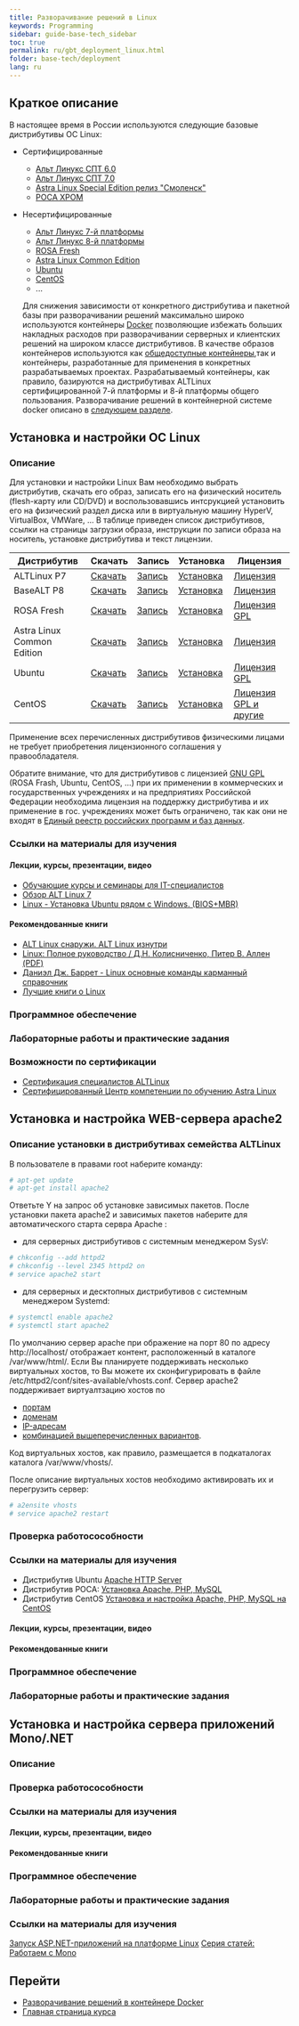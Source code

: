 ```yaml
---
title: Разворачивание решений в Linux
keywords: Programming
sidebar: guide-base-tech_sidebar
toc: true
permalink: ru/gbt_deployment_linux.html
folder: base-tech/deployment
lang: ru
---
```


## Краткое описание

В настоящее время в России используются следующие базовые дистрибутивы ОС Linux:

* Сертифицированные
  * [Альт Линукс СПТ 6.0](http://www.altlinux.ru/products/altlinux-spt-fstec/) 
  * [Альт Линукс СПТ 7.0](https://www.basealt.ru/products/alt-spt/)
  * [Astra Linux Special Edition релиз "Смоленск"](http://astralinux.com/smolensk.html)
  * [РОСА ХРОМ](https://www.rosalinux.ru/pocaxpom/)
* Несертифицированные
  * [Альт Линукс 7-й платформы](http://www.altlinux.ru/products/7th-platform/centaurus/)
  * [Альт Линукс 8-й платформы](https://www.basealt.ru/products/alt-server/)
  * [ROSA Fresh](https://www.rosalinux.ru/rosa-fresh/)
  * [Astra Linux Common Edition](http://www.astra-linux.com/products/module-positions.html)
  * [Ubuntu](http://ubuntu.ru/)
  * [CentOS](https://www.centos.org/)
  * ...
  
  Для снижения зависимости от конкретного дистрибутива и пакетной базы при разворачивании решений максимально широко используются контейнеры [Docker](https://www.docker.com/) позволяющие избежать больших накладных расходов при разворачивании серверных и клиентских решений на широком классе дистрибутивов.
  В качестве образов контейнеров используются как [общедоступные контейнеры](https://hub.docker.com/),так и контейнеры, разработанные для применения в конкретных разрабатываемых проектах. Разрабатываемый контейнеры, как правило, базируются на дистрибутивах ALTLinux сертифицированной 7-й платформы и 8-й платформы общего пользования. Разворачивание решений в контейнерной системе docker описано в [следующем разделе](gbt_deployment_docker.html). 
  
## Установка и настройки ОС Linux

### Описание
Для установки и настройки Linux Вам необходимо выбрать дистрибутив, скачать его образ, записать его на физический носитель (flesh-карту или CD/DVD) и воспользовавшись интсрукцией установить его на физический раздел диска или в виртуальную машину HyperV, VirtualBox, VMWare, ... В таблице приведен список дистрибутивов, ссылки на страницы загрузки образа, инструкции по записи образа на носитель, установке дистрибутива и текст лицензии.

Дистрибутив | Скачать | Запись | Установка | Лицензия
------------|---------|--------|-----------|---------
ALTLinux P7 | [Скачать](http://www.altlinux.ru/products/7th-platform/kdesktop/)| [Запись](https://www.altlinux.org/Write) | [Установка](https://docs.altlinux.org/ru-RU/kdesktop/7.0.5/html-single/kdesktop/index.html) | [Лицензия](http://www.altlinux.ru/products/7th-platform/kdesktop/kdesktop-license)
BaseALT P8 | [Скачать](https://www.basealt.ru/products/alt-workstation/) | [Запись](https://www.altlinux.org/Write) | [Установка](http://basealt.ru/static/Basealt_Desktop_Установка.pdf) | [Лицензия](https://www.basealt.ru/products/alt-workstation/license/) 
ROSA Fresh | [Скачать](http://mirror.yandex.ru/rosa/rosa2014.1/iso/ROSA.Fresh.R8/) | [Запись](http://wiki.rosalab.ru/ru/index.php/Установка_ROSA_Desktop) | [Установка](http://smotrisoft.ru/ustanovka-rosa-desktop-fresh/) | [Лицензия GPL](https://ru.wikipedia.org/wiki/GNU_General_Public_License#GPL_v2) 
Astra Linux Common Edition | [Скачать](http://astralinux.com/download-ce.html) | [Запись](http://astralinux.com//images/doc/AstraLinuxCE_install.pdf) | [Установка](http://astralinux.com/doc.html) | [Лицензия](http://astralinux.com/litsenzionnoe-soglashenie.html) 
Ubuntu | [Скачать](http://ubuntu.ru/get) | [Запись](http://help.ubuntu.ru/wiki/руководство_по_ubuntu_desktop_14_04/получение_ubuntu) | [Установка](http://help.ubuntu.ru/wiki/руководство_по_ubuntu_desktop_14_04/введение) | [Лицензия GPL](https://ru.wikipedia.org/wiki/GNU_General_Public_License#GPL_v2) 
CentOS | [Скачать](https://wiki.centos.org/Download) | [Запись](http://serveradmin.ru/ustanovka-centos-7/) | [Установка](http://serveradmin.ru/ustanovka-centos-7/) | [Лицензия GPL и другие](https://ru.wikipedia.org/wiki/GNU_General_Public_License#GPL_v2) 

Применение всех перечисленных дистрибутивов физическими лицами не требует приобретения лицензионного соглашения у правообладателя.

Обратите внимание, что для дистрибутивов с лицензией [GNU GPL](https://ru.wikipedia.org/wiki/GNU_General_Public_License#GPL_v2) (ROSA Frash, Ubuntu, CentOS, ...)  при их применении в коммерческих и государственных учреждениях и на предприятиях Российской Федерации необходима лицензия на поддержку дистрибутива и их применение в гос. учреждениях может быть ограничено, так как они не входят в  [Единый реестр российских программ и баз данных](https://reestr.minsvyaz.ru/reestr/?sort_by=date&sort=asc&class[]=54112&name=&owner_status=&owner_name=&set_filter=Y).


### Ссылки на материалы для изучения

#### Лекции, курсы, презентации, видео

* [Обучающие курсы и семинары для IT-специалистов](https://www.basealt.ru/courses/training/)
* [Обзор ALT Linux 7](https://www.youtube.com/watch?v=uQrwD-OR-V4)
* [Linux - Установка Ubuntu рядом с Windows. (BIOS+MBR) ](https://www.youtube.com/watch?annotation_id=annotation_3417824783&feature=iv&src_vid=nGfkdBR2VVo&v=OmMkAGuZxCE)

#### Рекомендованные книги

* [ALT Linux снаружи. ALT Linux изнутри](http://www.altlinux.ru/products/books/inside-outside/)
* [Linux: Полное руководство / Д.Н. Колисниченко, Питер В. Аллен (PDF)](http://www.softlabirint.ru/book/18371-linux-polnoe-rukovodstvo-dn-kolisnichenko-piter-v-allen-pdf.html)
* [Даниэл Дж. Баррет - Linux основные команды карманный справочник](http://www.proklondike.com/books/linux/barret-linux-osnovnye-komandy.html)
* [Лучшие книги о Linux](https://losst.ru/luchshie-knigi-o-linux)

### Программное обеспечение

### Лабораторные работы и практические задания

### Возможности по сертификации
* [Сертификация специалистов ALTLinux](http://www.altlinux.ru/partners/certified-specialist/)
* [Сертифицированный Центр компетенции по обучению Astra Linux](http://www.astralinux.com/uchebnyi/centr-obucheniya.html)


## Установка и настройка WEB-сервера apache2

### Описание установки в дистрибутивах семейства ALTLinux

В пользователе в правами root наберите команду:
```sh
# apt-get update
# apt-get install apache2
```
Ответьте Y на запрос об установке зависимых пакетов.
После установки пакета apache2 и зависимых пакетов наберите для автоматического старта сервра Apache :
* для серверных дистрибутивов с системным менеджером SysV:
```sh
# chkconfig --add httpd2
# chkconfig --level 2345 httpd2 on
# service apache2 start
```
* для серверных и десктопных дистрибутивов с системным менеджером Systemd:
```sh
# systemctl enable apache2
# systemctl start apache2
```
По умолчанию сервер apache при ображение на порт 80 по адресу http://localhost/ отображает контент, расположенный в каталоге /var/www/html/. Если Вы планируете поддерживать несколько виртуальных хостов, то Вы можете их сконфигурировать в файле /etc/httpd2/conf/sites-available/vhosts.conf. 
Сервер apache2 поддерживает виртуалтзацию хостов по 
* [портам](https://httpd.apache.org/docs/2.4/vhosts/examples.html#port)
* [доменам](https://httpd.apache.org/docs/2.4/vhosts/examples.html#purename)
* [IP-адресам](https://httpd.apache.org/docs/2.4/vhosts/examples.html#twoips)
* [комбинацией вышеперечисленных вариантов](https://httpd.apache.org/docs/2.4/vhosts/examples.html#ipport).

Код виртуальных хостов, как правило, размещается в подкаталогах каталога /var/www/vhosts/.

После описание виртуальных хостов необходимо активировать их и перегрузить сервер:
```sh
# a2ensite vhosts
# service apache2 restart
```


### Проверка работосособности

### Ссылки на материалы для изучения

* Дистрибутив Ubuntu [Apache HTTP Server](http://help.ubuntu.ru/wiki/apache2)
* Дистрибутив РОСА: [Установка Apache, PHP, MySQL ](http://wiki.rosalab.ru/ru/index.php/Установка_Apache,_PHP,_MySQL)
* Дистрибутив CentOS [Установка и настройка Apache, PHP, MySQL на CentOS](https://unixhost.pro/clientarea/knowledgebase/12/Ustanovka-i-nastrojka-Apache-PHP-MySQL-na-CentOS.html)

#### Лекции, курсы, презентации, видео



#### Рекомендованные книги

### Программное обеспечение

### Лабораторные работы и практические задания



## Установка и настройка сервера приложений Mono/.NET

### Описание

### Проверка работосособности

### Ссылки на материалы для изучения

#### Лекции, курсы, презентации, видео

#### Рекомендованные книги

### Программное обеспечение

### Лабораторные работы и практические задания

### Ссылки на материалы для изучения
[Запуск ASP.NET-приложений на платформе Linux](https://www.ibm.com/developerworks/ru/library/l-Mono_10/)
[Серия статей: Работаем с Mono](https://www.ibm.com/developerworks/ru/library/l-Mono_13/)


## Перейти
* [Разворачивание решений в контейнере Docker](gbt_deployment_docker.html)
* [Главная страница курса](gbt_landing-page.html)
